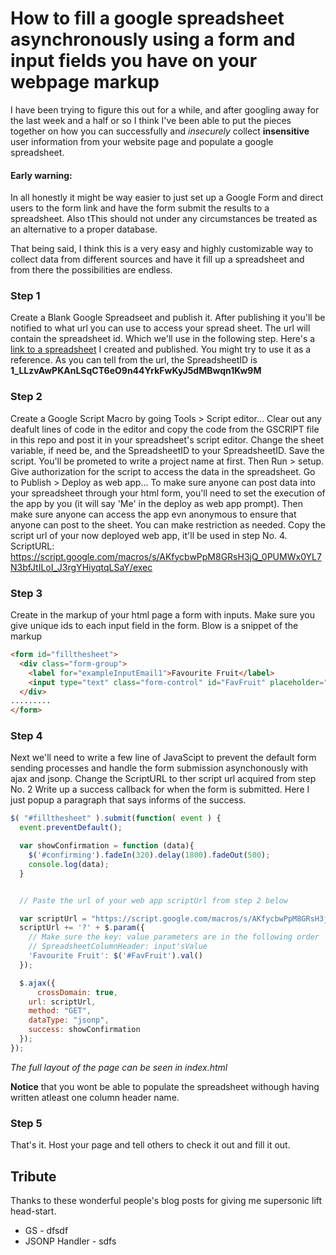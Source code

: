 # How to fill a google spreadsheet asynchronously using a form and input fields you have on your webpage markup

I have been trying to figure this out for a while, and after googling away for the last week and a half or so I think I've been able to put the pieces together on how you can successfully and _insecurely_ collect **insensitive** user information from your website page and populate a google spreadsheet.
#### Early warning:
In all honestly it might be way easier to just set up a Google Form and direct users to the form link and have the form submit the results to a spreadsheet. 
Also tThis should not under any circumstances be treated as an alternative to a proper database.

That being said, I think this is a very easy and highly customizable way to collect data from different sources and have it fill up a spreadsheet and from there the possibilities are endless.

### Step 1
Create a Blank Google Spreadseet and publish it. After publishing it you'll be notified to what url you can use to access your spread sheet. The url will contain the spreadsheet id. Which we'll use in the following step.
Here's a [link to a spreadsheet](https://docs.google.com/spreadsheets/d/1_LLzvAwPKAnLSqCT6eO9n44YrkFwKyJ5dMBwqn1Kw9M/pubhtml) I created and published. You might try to use it as a reference.
As you can tell from the url, the SpreadsheetID is **1_LLzvAwPKAnLSqCT6eO9n44YrkFwKyJ5dMBwqn1Kw9M**

### Step  2
Create a Google Script Macro by going Tools > Script editor...
Clear out any deafult lines of code in the editor and copy the code from the GSCRIPT file in this repo and post it in your spreadsheet's script editor.
Change the sheet variable, if need be, and the SpreadsheetID to your SpreadsheetID. Save the script. You'll be prometed to write a project name at first. Then Run > setup. Give authorization for the script to access the data in the spreadsheet.
Go to Publish > Deploy as web app... To make sure anyone can post data into your spreadsheet through your html form, you'll need to set the execution of the app by you (it will say 'Me' in the deploy as web app prompt). Then make sure anyone can access the app evn anonymous to ensure that anyone can post to the sheet. You can make restriction as needed. Copy the script url of your now deployed web app, it'll be used in step No. 4.
ScriptURL: https://script.google.com/macros/s/AKfycbwPpM8GRsH3jQ_0PUMWx0YL7N3bfJtILoI_J3rgYHiyqtqLSaY/exec

### Step 3
Create in the markup of your html page a form with inputs. Make sure you give unique ids to each input field in the form.
Blow is a snippet of the markup

``` html
<form id="fillthesheet">
  <div class="form-group">
    <label for="exampleInputEmail1">Favourite Fruit</label>
    <input type="text" class="form-control" id="FavFruit" placeholder="Fruit, e.g. orange, ovacado...">
  </div>
.........
</form>
```

### Step 4
Next we'll need to write a few line of JavaScipt to prevent the default form sending processes and handle the form submission asynchonously with ajax and jsonp.
Change the ScriptURL to ther script url acquired from step No. 2
Write up a success callback for when the form is submitted. Here I just popup a paragraph that says informs of the success.

``` javascript
$( "#fillthesheet" ).submit(function( event ) {
  event.preventDefault();

  var showConfirmation = function (data){
    $('#confirming').fadeIn(320).delay(1800).fadeOut(500);
    console.log(data);
  }


  // Paste the url of your web app scriptUrl from step 2 below

  var scriptUrl = "https://script.google.com/macros/s/AKfycbwPpM8GRsH3jQ_0PUMWx0YL7N3bfJtILoI_J3rgYHiyqtqLSaY/exec";
  scriptUrl += '?' + $.param({
    // Make sure the key: value parameters are in the following order
    // SpreadsheetColumnHeader: input'sValue
    'Favourite Fruit': $('#FavFruit').val()
  });

  $.ajax({
      crossDomain: true,
    url: scriptUrl,
    method: "GET",
    dataType: "jsonp",
    success: showConfirmation
  });
});
```

_The full layout of the page can be seen in index.html_

**Notice** that you wont be able to populate the spreadsheet withough having written atleast one column header name.

### Step 5
That's it. Host your page and tell others to check it out and fill it out.



## Tribute
Thanks to these wonderful people's blog posts for giving me supersonic lift head-start.
* GS - dfsdf
* JSONP Handler - sdfs
